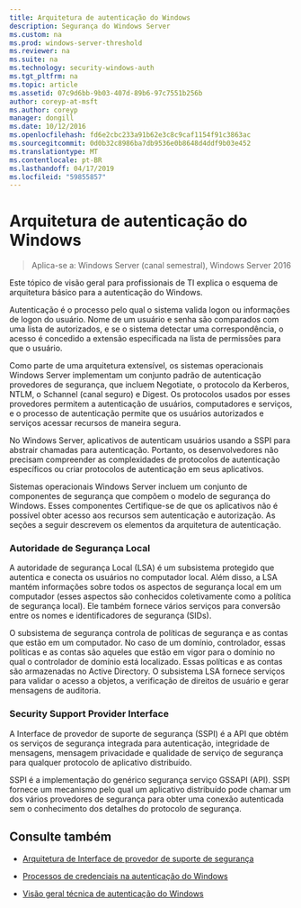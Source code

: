 ```yaml
---
title: Arquitetura de autenticação do Windows
description: Segurança do Windows Server
ms.custom: na
ms.prod: windows-server-threshold
ms.reviewer: na
ms.suite: na
ms.technology: security-windows-auth
ms.tgt_pltfrm: na
ms.topic: article
ms.assetid: 07c9d6bb-9b03-407d-89b6-97c7551b256b
author: coreyp-at-msft
ms.author: coreyp
manager: dongill
ms.date: 10/12/2016
ms.openlocfilehash: fd6e2cbc233a91b62e3c8c9caf1154f91c3863ac
ms.sourcegitcommit: 0d0b32c8986ba7db9536e0b8648d4ddf9b03e452
ms.translationtype: MT
ms.contentlocale: pt-BR
ms.lasthandoff: 04/17/2019
ms.locfileid: "59855857"
---
```

# <a name="windows-authentication-architecture"></a>Arquitetura de autenticação do Windows

>Aplica-se a: Windows Server (canal semestral), Windows Server 2016

Este tópico de visão geral para profissionais de TI explica o esquema de arquitetura básico para a autenticação do Windows.

Autenticação é o processo pelo qual o sistema valida logon ou informações de logon do usuário. Nome de um usuário e senha são comparados com uma lista de autorizados, e se o sistema detectar uma correspondência, o acesso é concedido a extensão especificada na lista de permissões para que o usuário.

Como parte de uma arquitetura extensível, os sistemas operacionais Windows Server implementam um conjunto padrão de autenticação provedores de segurança, que incluem Negotiate, o protocolo da Kerberos, NTLM, o Schannel (canal seguro) e Digest. Os protocolos usados por esses provedores permitem a autenticação de usuários, computadores e serviços, e o processo de autenticação permite que os usuários autorizados e serviços acessar recursos de maneira segura.

No Windows Server, aplicativos de autenticam usuários usando a SSPI para abstrair chamadas para autenticação. Portanto, os desenvolvedores não precisam compreender as complexidades de protocolos de autenticação específicos ou criar protocolos de autenticação em seus aplicativos.

Sistemas operacionais Windows Server incluem um conjunto de componentes de segurança que compõem o modelo de segurança do Windows. Esses componentes Certifique-se de que os aplicativos não é possível obter acesso aos recursos sem autenticação e autorização. As seções a seguir descrevem os elementos da arquitetura de autenticação.

### <a name="local-security-authority"></a>Autoridade de Segurança Local
A autoridade de segurança Local (LSA) é um subsistema protegido que autentica e conecta os usuários no computador local. Além disso, a LSA mantém informações sobre todos os aspectos de segurança local em um computador (esses aspectos são conhecidos coletivamente como a política de segurança local). Ele também fornece vários serviços para conversão entre os nomes e identificadores de segurança (SIDs).

O subsistema de segurança controla de políticas de segurança e as contas que estão em um computador. No caso de um domínio, controlador, essas políticas e as contas são aqueles que estão em vigor para o domínio no qual o controlador de domínio está localizado. Essas políticas e as contas são armazenadas no Active Directory. O subsistema LSA fornece serviços para validar o acesso a objetos, a verificação de direitos de usuário e gerar mensagens de auditoria.

### <a name="security-support-provider-interface"></a>Security Support Provider Interface
A Interface de provedor de suporte de segurança (SSPI) é a API que obtém os serviços de segurança integrada para autenticação, integridade de mensagens, mensagem privacidade e qualidade de serviço de segurança para qualquer protocolo de aplicativo distribuído.

SSPI é a implementação do genérico segurança serviço GSSAPI (API). SSPI fornece um mecanismo pelo qual um aplicativo distribuído pode chamar um dos vários provedores de segurança para obter uma conexão autenticada sem o conhecimento dos detalhes do protocolo de segurança.

## <a name="see-also"></a>Consulte também

-   [Arquitetura de Interface de provedor de suporte de segurança](security-support-provider-interface-architecture.md)

-   [Processos de credenciais na autenticação do Windows](credentials-processes-in-windows-authentication.md)

-   [Visão geral técnica de autenticação do Windows](https://technet.microsoft.com/library/dn169029.aspx)


